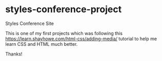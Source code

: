 # styles-conference-project
Styles Conference Site

This is one of my first projects which was following this https://learn.shayhowe.com/html-css/adding-media/ tutorial to help me learn CSS and HTML much better.

Thanks!
